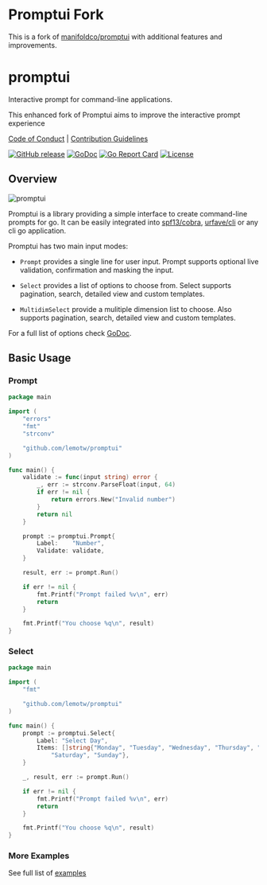 # Promptui Fork

This is a fork of [manifoldco/promptui](https://github.com/manifoldco/promptui) with additional features and improvements.

# promptui

Interactive prompt for command-line applications.

This enhanced fork of Promptui aims to improve the interactive prompt experience

[Code of Conduct](./CODE_OF_CONDUCT.md) |
[Contribution Guidelines](./.github/CONTRIBUTING.md)

[![GitHub release](https://img.shields.io/github/tag/lemotw/promptui.svg?label=latest)](https://github.com/lemotw/promptui/releases)
[![GoDoc](https://img.shields.io/badge/godoc-reference-blue.svg)](https://godoc.org/github.com/lemotw/promptui)
[![Go Report Card](https://goreportcard.com/badge/github.com/lemotw/promptui)](https://goreportcard.com/report/github.com/lemotw/promptui)
[![License](https://img.shields.io/badge/license-BSD-blue.svg)](./LICENSE.md)

## Overview

![promptui](https://media.giphy.com/media/xUNda0Ngb5qsogLsBi/giphy.gif)

Promptui is a library providing a simple interface to create command-line
prompts for go. It can be easily integrated into
[spf13/cobra](https://github.com/spf13/cobra),
[urfave/cli](https://github.com/urfave/cli) or any cli go application.

Promptui has two main input modes:

- `Prompt` provides a single line for user input. Prompt supports
  optional live validation, confirmation and masking the input.

- `Select` provides a list of options to choose from. Select supports
  pagination, search, detailed view and custom templates.
- `MultidimSelect` provide a mulitiple dimension list to choose. Also supports pagination, search, detailed view and custom templates. 

For a full list of options check [GoDoc](https://godoc.org/github.com/lemotw/promptui).

## Basic Usage

### Prompt

```go
package main

import (
	"errors"
	"fmt"
	"strconv"

	"github.com/lemotw/promptui"
)

func main() {
	validate := func(input string) error {
		_, err := strconv.ParseFloat(input, 64)
		if err != nil {
			return errors.New("Invalid number")
		}
		return nil
	}

	prompt := promptui.Prompt{
		Label:    "Number",
		Validate: validate,
	}

	result, err := prompt.Run()

	if err != nil {
		fmt.Printf("Prompt failed %v\n", err)
		return
	}

	fmt.Printf("You choose %q\n", result)
}
```

### Select

```go
package main

import (
	"fmt"

	"github.com/lemotw/promptui"
)

func main() {
	prompt := promptui.Select{
		Label: "Select Day",
		Items: []string{"Monday", "Tuesday", "Wednesday", "Thursday", "Friday",
			"Saturday", "Sunday"},
	}

	_, result, err := prompt.Run()

	if err != nil {
		fmt.Printf("Prompt failed %v\n", err)
		return
	}

	fmt.Printf("You choose %q\n", result)
}
```

### More Examples

See full list of [examples](https://github.com/lemotw/promptui/tree/master/_examples)
